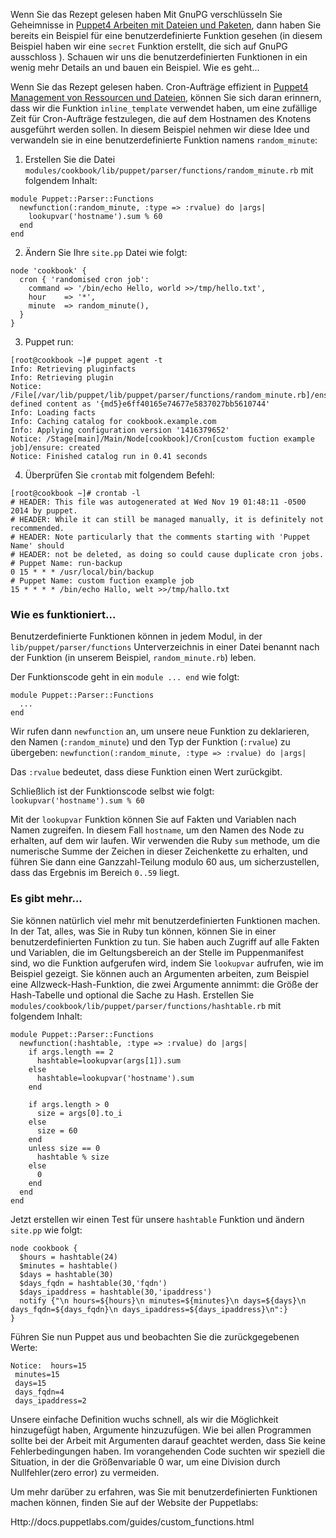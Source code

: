 Wenn Sie das Rezept gelesen haben Mit GnuPG verschlüsseln Sie Geheimnisse in [Puppet4 Arbeiten mit Dateien und Paketen](../puppet4-datein-packete), dann haben Sie bereits ein Beispiel für eine benutzerdefinierte Funktion gesehen (in diesem Beispiel haben wir eine `secret` Funktion erstellt, die sich auf GnuPG ausschloss ). Schauen wir uns die benutzerdefinierten Funktionen in ein wenig mehr Details an und bauen ein Beispiel.
Wie es geht...

Wenn Sie das Rezept gelesen haben. Cron-Aufträge effizient in [Puppet4 Management von Ressourcen und Dateien](../puppet4-ressourcen-datein), können Sie sich daran erinnern, dass wir die Funktion `inline_template` verwendet haben, um eine zufällige Zeit für Cron-Aufträge festzulegen, die auf dem Hostnamen des Knotens ausgeführt werden sollen. In diesem Beispiel nehmen wir diese Idee und verwandeln sie in eine benutzerdefinierte Funktion namens `random_minute`:

1. Erstellen Sie die Datei `modules/cookbook/lib/puppet/parser/functions/random_minute.rb` mit folgendem Inhalt:
```
module Puppet::Parser::Functions
  newfunction(:random_minute, :type => :rvalue) do |args|
    lookupvar('hostname').sum % 60
  end
end
```

2. Ändern Sie Ihre `site.pp` Datei wie folgt:
```
node 'cookbook' {
  cron { 'randomised cron job':
    command => '/bin/echo Hello, world >>/tmp/hello.txt',
    hour    => '*',
    minute  => random_minute(),
  }
}
```

3. Puppet run:
```
[root@cookbook ~]# puppet agent -t
Info: Retrieving pluginfacts
Info: Retrieving plugin
Notice: /File[/var/lib/puppet/lib/puppet/parser/functions/random_minute.rb]/ensure: defined content as '{md5}e6ff40165e74677e5837027bb5610744'
Info: Loading facts
Info: Caching catalog for cookbook.example.com
Info: Applying configuration version '1416379652'
Notice: /Stage[main]/Main/Node[cookbook]/Cron[custom fuction example job]/ensure: created
Notice: Finished catalog run in 0.41 seconds
```

4. Überprüfen Sie `crontab` mit folgendem Befehl:
```
[root@cookbook ~]# crontab -l
# HEADER: This file was autogenerated at Wed Nov 19 01:48:11 -0500 2014 by puppet.
# HEADER: While it can still be managed manually, it is definitely not recommended.
# HEADER: Note particularly that the comments starting with 'Puppet Name' should
# HEADER: not be deleted, as doing so could cause duplicate cron jobs.
# Puppet Name: run-backup
0 15 * * * /usr/local/bin/backup
# Puppet Name: custom fuction example job
15 * * * * /bin/echo Hallo, welt >>/tmp/hallo.txt
```

### Wie es funktioniert...

Benutzerdefinierte Funktionen können in jedem Modul, in der `lib/puppet/parser/functions` Unterverzeichnis in einer Datei benannt nach der Funktion (in unserem Beispiel, `random_minute.rb`) leben.

Der Funktionscode geht in ein `module ... end` wie folgt:
```
module Puppet::Parser::Functions
  ...
end
```

Wir rufen dann `newfunction` an, um unsere neue Funktion zu deklarieren, den Namen (`:random_minute`) und den Typ der Funktion (`:rvalue`) zu übergeben:
`newfunction(:random_minute, :type => :rvalue) do |args|`

Das `:rvalue` bedeutet, dass diese Funktion einen Wert zurückgibt.

Schließlich ist der Funktionscode selbst wie folgt:
`lookupvar('hostname').sum % 60`

Mit der `lookupvar` Funktion können Sie auf Fakten und Variablen nach Namen zugreifen. In diesem Fall `hostname`, um den Namen des Node zu erhalten, auf dem wir laufen. Wir verwenden die Ruby `sum` methode, um die numerische Summe der Zeichen in dieser Zeichenkette zu erhalten, und führen Sie dann eine Ganzzahl-Teilung modulo 60 aus, um sicherzustellen, dass das Ergebnis im Bereich `0..59` liegt.

### Es gibt mehr...

Sie können natürlich viel mehr mit benutzerdefinierten Funktionen machen. In der Tat, alles, was Sie in Ruby tun können, können Sie in einer benutzerdefinierten Funktion zu tun. Sie haben auch Zugriff auf alle Fakten und Variablen, die im Geltungsbereich an der Stelle im Puppenmanifest sind, wo die Funktion aufgerufen wird, indem Sie `lookupvar` aufrufen, wie im Beispiel gezeigt. Sie können auch an Argumenten arbeiten, zum Beispiel eine Allzweck-Hash-Funktion, die zwei Argumente annimmt: die Größe der Hash-Tabelle und optional die Sache zu Hash. Erstellen Sie `modules/cookbook/lib/puppet/parser/functions/hashtable.rb` mit folgendem Inhalt:
```
module Puppet::Parser::Functions
  newfunction(:hashtable, :type => :rvalue) do |args|
    if args.length == 2
      hashtable=lookupvar(args[1]).sum
    else
      hashtable=lookupvar('hostname').sum
    end

    if args.length > 0
      size = args[0].to_i
    else
      size = 60
    end
    unless size == 0
      hashtable % size
    else
      0
    end
  end
end
```

Jetzt erstellen wir einen Test für unsere `hashtable` Funktion und ändern `site.pp` wie folgt:
```
node cookbook {
  $hours = hashtable(24)
  $minutes = hashtable()
  $days = hashtable(30)
  $days_fqdn = hashtable(30,'fqdn')
  $days_ipaddress = hashtable(30,'ipaddress')
  notify {"\n hours=${hours}\n minutes=${minutes}\n days=${days}\n days_fqdn=${days_fqdn}\n days_ipaddress=${days_ipaddress}\n":}
}
```

Führen Sie nun Puppet aus und beobachten Sie die zurückgegebenen Werte:
```
Notice:  hours=15
 minutes=15
 days=15
 days_fqdn=4
 days_ipaddress=2
```

Unsere einfache Definition wuchs schnell, als wir die Möglichkeit hinzugefügt haben, Argumente hinzuzufügen. Wie bei allen Programmen sollte bei der Arbeit mit Argumenten darauf geachtet werden, dass Sie keine Fehlerbedingungen haben. Im vorangehenden Code suchten wir speziell die Situation, in der die Größenvariable 0 war, um eine Division durch Nullfehler(zero error) zu vermeiden.

Um mehr darüber zu erfahren, was Sie mit benutzerdefinierten Funktionen machen können, finden Sie auf der Website der Puppetlabs:

Http://docs.puppetlabs.com/guides/custom_functions.html